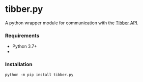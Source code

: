 # tibber.py
A python wrapper module for communication with the [Tibber API](https://developer.tibber.com/).

### Requirements
- Python 3.7+
- 

### Installation
```
python -m pip install tibber.py
```